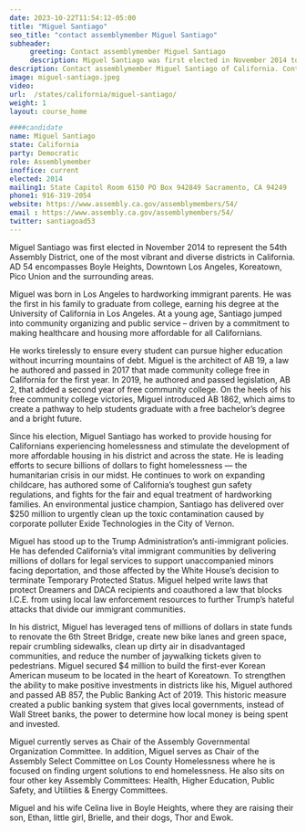 ```yaml
---
date: 2023-10-22T11:54:12-05:00
title: "Miguel Santiago"
seo_title: "contact assemblymember Miguel Santiago"
subheader:
     greeting: Contact assemblymember Miguel Santiago
     description: Miguel Santiago was first elected in November 2014 to represent the 54th Assembly District, one of the most vibrant and diverse districts in California. AD 54 encompasses Boyle Heights, Downtown Los Angeles, Koreatown, Pico Union and the surrounding areas.
description: Contact assemblymember Miguel Santiago of California. Contact information for Miguel Santiago includes email address, phone number, and mailing address.
image: miguel-santiago.jpeg
video:
url:  /states/california/miguel-santiago/
weight: 1
layout: course_home

####candidate
name: Miguel Santiago
state: California
party: Democratic
role: Assemblymember
inoffice: current
elected: 2014
mailing1: State Capitol Room 6150 PO Box 942849 Sacramento, CA 94249
phone1: 916-319-2054
website: https://www.assembly.ca.gov/assemblymembers/54/
email : https://www.assembly.ca.gov/assemblymembers/54/
twitter: santiagoad53
---
```


Miguel Santiago was first elected in November 2014 to represent the 54th Assembly District, one of the most vibrant and diverse districts in California. AD 54 encompasses Boyle Heights, Downtown Los Angeles, Koreatown, Pico Union and the surrounding areas.

Miguel was born in Los Angeles to hardworking immigrant parents. He was the first in his family to graduate from college, earning his degree at the University of California in Los Angeles. At a young age, Santiago jumped into community organizing and public service – driven by a commitment to making healthcare and housing more affordable for all Californians.

He works tirelessly to ensure every student can pursue higher education without incurring mountains of debt. Miguel is the architect of AB 19, a law he authored and passed in 2017 that made community college free in California for the first year. In 2019, he authored and passed legislation, AB 2, that added a second year of free community college. On the heels of his free community college victories, Miguel introduced AB 1862, which aims to create a pathway to help students graduate with a free bachelor’s degree and a bright future.

Since his election, Miguel Santiago has worked to provide housing for Californians experiencing homelessness and stimulate the development of more affordable housing in his district and across the state. He is leading efforts to secure billions of dollars to fight homelessness — the humanitarian crisis in our midst.  He continues to work on expanding childcare, has authored some of California’s toughest gun safety regulations, and fights for the fair and equal treatment of hardworking families. An environmental justice champion, Santiago has delivered over $250 million to urgently clean up the toxic contamination caused by corporate polluter Exide Technologies in the City of Vernon.

Miguel has stood up to the Trump Administration’s anti-immigrant policies.  He has defended California’s vital immigrant communities by delivering millions of dollars for legal services to support unaccompanied minors facing deportation, and those affected by the White House’s decision to terminate Temporary Protected Status. Miguel helped write laws that protect Dreamers and DACA recipients and coauthored a law that blocks I.C.E. from using local law enforcement resources to further Trump’s hateful attacks that divide our immigrant communities.

In his district, Miguel has leveraged tens of millions of dollars in state funds to renovate the 6th Street Bridge, create new bike lanes and green space, repair crumbling sidewalks, clean up dirty air in disadvantaged communities, and reduce the number of jaywalking tickets given to pedestrians. Miguel secured $4 million to build the first-ever Korean American museum to be located in the heart of Koreatown. To strengthen the ability to make positive investments in districts like his, Miguel authored and passed AB 857, the Public Banking Act of 2019.  This historic measure created a public banking system that gives local governments, instead of Wall Street banks, the power to determine how local money is being spent and invested.

Miguel currently serves as Chair of the Assembly Governmental Organization Committee.  In addition, Miguel serves as Chair of the Assembly Select Committee on Los County Homelessness where he is focused on finding urgent solutions to end homelessness.  He also sits on four other key Assembly Committees: Health, Higher Education, Public Safety, and Utilities & Energy Committees.

Miguel and his wife Celina live in Boyle Heights, where they are raising their son, Ethan, little girl, Brielle, and their dogs, Thor and Ewok.
